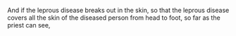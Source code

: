And if the leprous disease breaks out in the skin, so that the leprous disease covers all the skin of the diseased person from head to foot, so far as the priest can see,
